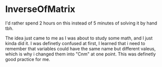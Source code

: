 # InverseOfMatrix
I'd rather spend 2 hours on this instead of 5 minutes  of solving it by hand tbh.

The idea just came to me as I was about to study some math, and I just kinda did it.
I was definetly confused at first, I learned that i need to remember that variables could have the same name but different valeus, which is why i changed them into "Cnm" at one point.
This was definetly good practice for me.
